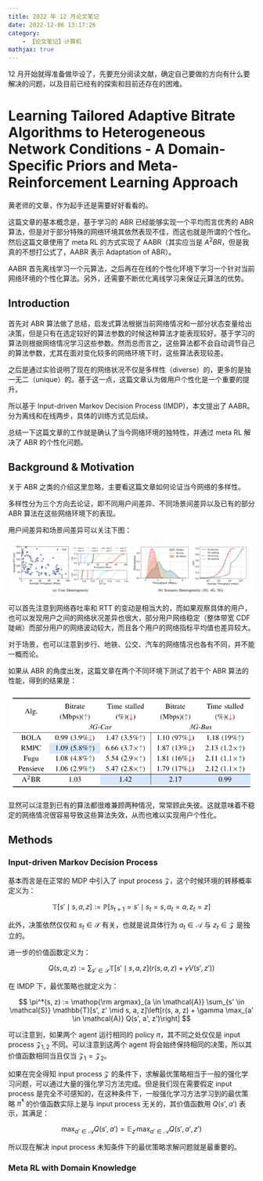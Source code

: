 ```yaml
---
title: 2022 年 12 月论文笔记
date: 2022-12-06 13:17:26
category:
    - 【论文笔记】计算机
mathjax: true
---
```


12 月开始就得准备做毕设了，先要充分阅读文献，确定自己要做的方向有什么要解决的问题，以及目前已经有的探索和目前还存在的困难。

<!-- more -->

# Learning Tailored Adaptive Bitrate Algorithms to Heterogeneous Network Conditions - A Domain-Specific Priors and Meta-Reinforcement Learning Approach

黄老师的文章，作为起手还是需要好好看看的。

这篇文章的基本概念是，基于学习的 ABR 已经能够实现一个平均而言优秀的 ABR 算法，但是对于部分特殊的网络环境其依然表现不佳，而这也就是所谓的个性化。然后这篇文章使用了 meta RL 的方式实现了 AABR（其实应当是 $A^2BR$，但是我真的不想打公式了，AABR 表示 Adaptation of ABR）。

AABR 首先离线学习一个元算法，之后再在在线的个性化环境下学习一个针对当前网络环境的个性化算法。另外，还需要不断优化离线学习来保证元算法的优势。

## Introduction

首先对 ABR 算法做了总结，启发式算法根据当前网络情况和一部分状态变量给出决策，但是只有在选定较好的算法参数的时候这种算法才能表现较好。基于学习的算法则根据网络情况学习这些参数。然而总而言之，这些算法都不会自动调节自己的算法参数，尤其在面对变化较多的网络环境下时，这些算法表现较差。

之后是通过实验说明了现在的网络状况不仅是多样性（diverse）的，更多的是独一无二（unique）的。基于这一点，这篇文章认为做用户个性化是一个重要的提升。

所以基于 Input-driven Markov Decision Process (IMDP)，本文提出了 AABR。分为离线和在线两步，具体的训练方式见后续。

总结一下这篇文章的工作就是确认了当今网络环境的独特性，并通过 meta RL 解决了 ABR 的个性化问题。

## Background & Motivation

关于 ABR 之类的介绍这里忽略，主要看这篇文章如何论证当今网络的多样性。

多样性分为三个方向去论证，即不同用户间差异、不同场景间差异以及已有的部分 ABR 算法在这些网络环境下的表现。

用户间差异和场景间差异可以关注下图：

![](/uploads/paper-2022-12/1.png)

可以首先注意到网络吞吐率和 RTT 的变动是相当大的，而如果观察具体的用户，也可以发现用户之间的网络状况差异也很大，部分用户网络稳定（整体带宽 CDF 陡峭）而部分用户的网络波动较大，而且各个用户的网络指标平均值也差异较大。

对于场景，也可以注意到步行、地铁、公交、汽车的网络情况也各有不同，并不能一概而论。

如果从 ABR 的角度出发，这篇文章在两个不同环境下测试了若干个 ABR 算法的性能，得到的结果是：

![](/uploads/paper-2022-12/2.png)

显然可以注意到已有的算法都很难兼顾两种情况，常常顾此失彼。这就意味着不稳定的网络情况很容易导致这些算法失效，从而也难以实现用户个性化。

## Methods

### Input-driven Markov Decision Process

基本而言是在正常的 MDP 中引入了 input process $\mathcal{Z}$，这个时候环境的转移概率定义为：

$$
\mathbb{T}[s' \mid s, a, z] := \mathbb{P}[s_{t + 1} = s' \mid s_t = s, a_t = a, z_t = z]
$$

此外，决策依然仅仅和 $s_t \in \mathcal{S}$ 有关，也就是说具体行为 $a_t \in \mathcal{A}$ 与 $z_t \in \mathcal{Z}$ 是独立的。

进一步的价值函数定义为：

$$
Q(s, a, z) := \sum_{s' \in \mathcal{S}} \mathbb{T}[s' \mid s, a, z](r(s, a, z) + \gamma V(s', z'))
$$

在 IMDP 下，最优策略也就定义为：

$$
\pi^*(s, z) := \mathop{\rm argmax}_{a \in \mathcal{A}} \sum_{s' \in \mathcal{S}} \mathbb{T}[s', z' \mid s, a, z]\left[r(s, a, z) + \gamma \max_{a' \in \mathcal{A}} Q(s', a', z')\right]
$$

可以注意到，如果两个 agent 运行相同的 policy $\pi$，其不同之处仅仅是 input process $\mathcal{Z}_{1, 2}$ 不同。可以注意到这两个 agent 将会始终保持相同的决策，所以其价值函数相同当且仅当 $\mathcal{Z}_1 = \mathcal{Z}_2$。

如果在完全得知 input process $\mathcal{Z}$ 的条件下，求解最优策略相当于一般的强化学习问题，可以通过大量的强化学习方法完成。但是我们现在需要假定 input process 是完全不可感知的，在这种条件下，一般强化学习方法学习到的最优策略 $\hat\pi^*$ 的价值函数实际上是与 input process 无关的，其价值函数用 $Q(s', a')$ 表示，其满足：

$$
\max_{a' \in \mathcal{A}} Q(s', a') = \mathbb{E}_{z'} \max_{a' \in \mathcal{A}} Q(s', a', z')
$$

所以现在解决 input process 未知条件下的最优策略求解问题就是最重要的。

### Meta RL with Domain Knowledge